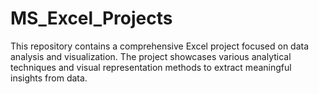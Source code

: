 # MS_Excel_Projects
This repository contains a comprehensive Excel project focused on data analysis and visualization. The project showcases various analytical techniques and visual representation methods to extract meaningful insights from data.
